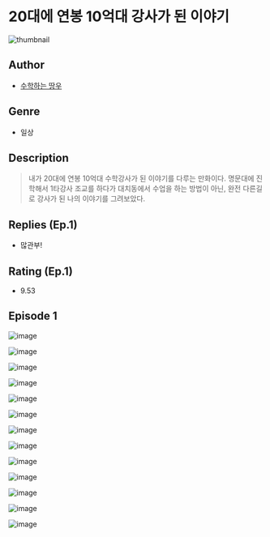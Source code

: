# 20대에 연봉 10억대 강사가 된 이야기
![thumbnail](https://image-comic.pstatic.net/user_contents_data/challenge_comic/2023/05/23/328284/upload_3617293411204739425_480x623.jpeg)

## Author
- [수학하는 땅우](https://comic.naver.com/artistTitle?id=328284)

## Genre
- 일상

## Description
> 내가 20대에 연봉 10억대 수학강사가 된 이야기를 다루는 만화이다. 명문대에 진학해서 1타강사 조교를 하다가 대치동에서 수업을 하는 방법이 아닌, 완전 다른길로 강사가 된 나의 이야기를 그려보았다.

## Replies (Ep.1)
- 많관부!

## Rating (Ep.1)
- 9.53

## Episode 1
![image](https://image-comic.pstatic.net/user_contents_data/challenge_comic/2023/05/23/328284/upload_3919927402581680697.jpeg)

![image](https://image-comic.pstatic.net/user_contents_data/challenge_comic/2023/05/23/328284/upload_3690198724365268530.jpeg)

![image](https://image-comic.pstatic.net/user_contents_data/challenge_comic/2023/05/23/328284/upload_7220503177797842741.jpeg)

![image](https://image-comic.pstatic.net/user_contents_data/challenge_comic/2023/05/23/328284/upload_3618700794714469427.jpeg)

![image](https://image-comic.pstatic.net/user_contents_data/challenge_comic/2023/05/23/328284/upload_7077180737571545393.jpeg)

![image](https://image-comic.pstatic.net/user_contents_data/challenge_comic/2023/05/23/328284/upload_7149802179228283235.jpeg)

![image](https://image-comic.pstatic.net/user_contents_data/challenge_comic/2023/05/23/328284/upload_7305178775899170403.jpeg)

![image](https://image-comic.pstatic.net/user_contents_data/challenge_comic/2023/05/23/328284/upload_7292842061376938853.jpeg)

![image](https://image-comic.pstatic.net/user_contents_data/challenge_comic/2023/05/23/328284/upload_4050479222063641394.jpeg)

![image](https://image-comic.pstatic.net/user_contents_data/challenge_comic/2023/05/23/328284/upload_4135492163237983793.jpeg)

![image](https://image-comic.pstatic.net/user_contents_data/challenge_comic/2023/05/23/328284/upload_3691088443950051427.jpeg)

![image](https://image-comic.pstatic.net/user_contents_data/challenge_comic/2023/05/23/328284/upload_4136051827527792944.jpeg)

![image](https://image-comic.pstatic.net/user_contents_data/challenge_comic/2023/05/23/328284/upload_7017000956507598904.jpeg)

